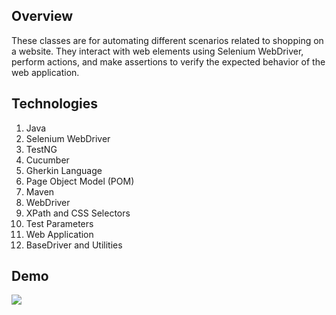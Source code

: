 ## Overview
These classes are for automating different scenarios related to shopping on a website. They interact with web elements using Selenium WebDriver, perform actions, and make assertions to verify the expected behavior of the web application.

## Technologies
1) Java
2) Selenium WebDriver
3) TestNG
4) Cucumber
5) Gherkin Language
6) Page Object Model (POM)
7) Maven
8) WebDriver
9) XPath and CSS Selectors
10) Test Parameters
11) Web Application
12) BaseDriver and Utilities

## Demo
<img src="https://github.com/TunahanBoyaci/E-commerce-Website-Automated-Testing-Suite/blob/main/src/05.10.2023_13.10.45_REC%20-%20Trim.gif">
